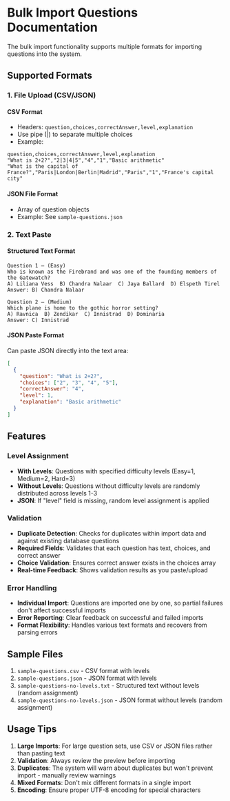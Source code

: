 # Bulk Import Questions Documentation

The bulk import functionality supports multiple formats for importing questions into the system.

## Supported Formats

### 1. File Upload (CSV/JSON)

#### CSV Format
- Headers: `question,choices,correctAnswer,level,explanation`
- Use pipe (|) to separate multiple choices
- Example:
```csv
question,choices,correctAnswer,level,explanation
"What is 2+2?","2|3|4|5","4","1","Basic arithmetic"
"What is the capital of France?","Paris|London|Berlin|Madrid","Paris","1","France's capital city"
```

#### JSON File Format
- Array of question objects
- Example: See `sample-questions.json`

### 2. Text Paste

#### Structured Text Format
```
Question 1 – (Easy)
Who is known as the Firebrand and was one of the founding members of the Gatewatch?
A) Liliana Vess  B) Chandra Nalaar  C) Jaya Ballard  D) Elspeth Tirel
Answer: B) Chandra Nalaar

Question 2 – (Medium)
Which plane is home to the gothic horror setting?
A) Ravnica  B) Zendikar  C) Innistrad  D) Dominaria
Answer: C) Innistrad
```

#### JSON Paste Format
Can paste JSON directly into the text area:
```json
[
  {
    "question": "What is 2+2?",
    "choices": ["2", "3", "4", "5"],
    "correctAnswer": "4",
    "level": 1,
    "explanation": "Basic arithmetic"
  }
]
```

## Features

### Level Assignment
- **With Levels**: Questions with specified difficulty levels (Easy=1, Medium=2, Hard=3)
- **Without Levels**: Questions without difficulty levels are randomly distributed across levels 1-3
- **JSON**: If "level" field is missing, random level assignment is applied

### Validation
- **Duplicate Detection**: Checks for duplicates within import data and against existing database questions
- **Required Fields**: Validates that each question has text, choices, and correct answer
- **Choice Validation**: Ensures correct answer exists in the choices array
- **Real-time Feedback**: Shows validation results as you paste/upload

### Error Handling
- **Individual Import**: Questions are imported one by one, so partial failures don't affect successful imports
- **Error Reporting**: Clear feedback on successful and failed imports
- **Format Flexibility**: Handles various text formats and recovers from parsing errors

## Sample Files

1. `sample-questions.csv` - CSV format with levels
2. `sample-questions.json` - JSON format with levels
3. `sample-questions-no-levels.txt` - Structured text without levels (random assignment)
4. `sample-questions-no-levels.json` - JSON format without levels (random assignment)

## Usage Tips

1. **Large Imports**: For large question sets, use CSV or JSON files rather than pasting text
2. **Validation**: Always review the preview before importing
3. **Duplicates**: The system will warn about duplicates but won't prevent import - manually review warnings
4. **Mixed Formats**: Don't mix different formats in a single import
5. **Encoding**: Ensure proper UTF-8 encoding for special characters
